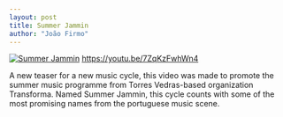```yaml
---
layout: post
title: Summer Jammin
author: "João Firmo"
---
```

[![Summer Jammin](https://img.youtube.com/vi/7ZqKzFwhWn4/0.jpg)](https://www.youtube.com/watch?v=7ZqKzFwhWn4 "Summer Jammin")
https://youtu.be/7ZqKzFwhWn4

A new teaser for a new music cycle, this video was made to promote the summer music programme from Torres Vedras-based organization Transforma. Named Summer Jammin, this cycle counts with some of the most promising names from the portuguese music scene.

